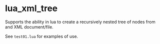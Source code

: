 # lua_xml_tree

Supports the ability in lua to create a recursively nested tree of
nodes from and XML document/file.

See `test01.lua` for examples of use.
